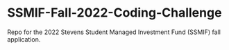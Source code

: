 # SSMIF-Fall-2022-Coding-Challenge
Repo for the 2022 Stevens Student Managed Investment Fund (SSMIF) fall application.
